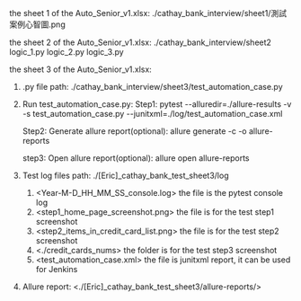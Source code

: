 the sheet 1 of the Auto_Senior_v1.xlsx:
./cathay_bank_interview/sheet1/測試案例心智圖.png

the sheet 2 of the Auto_Senior_v1.xlsx: 
./cathay_bank_interview/sheet2
logic_1.py
logic_2.py
logic_3.py

the sheet 3 of the Auto_Senior_v1.xlsx:  
1. .py file path: ./cathay_bank_interview/sheet3/test_automation_case.py
2. Run test_automation_case.py:
   Step1: pytest --alluredir=./allure-results -v -s test_automation_case.py --junitxml=./log/test_automation_case.xml
   
   Step2: Generate allure report(optional):
          allure generate -c -o allure-reports
   
   step3: Open allure report(optional):
          allure open allure-reports

3. Test log files path:
   ./[Eric]_cathay_bank_test_sheet3/log
   1. <Year-M-D_HH_MM_SS_console.log> the file is the pytest console log
   2. <step1_home_page_screenshot.png> the file is for the test step1 screenshot
   3. <step2_items_in_credit_card_list.png> the file is for the test step2 screenshot
   4. <./credit_cards_nums> the folder is for the test step3 screenshot 
   5. <test_automation_case.xml> the file is junitxml report, it can be used for Jenkins

4. Allure report:
   <./[Eric]_cathay_bank_test_sheet3/allure-reports/> 
    


